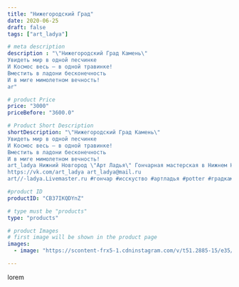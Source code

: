 ```yaml
---
title: "Нижегородский Град"
date: 2020-06-25
draft: false
tags: ["art_ladya"]

# meta description
description : "\"Нижегородский Град Камень\"
Увидеть мир в одной песчинке 
И Космос весь — в одной травинке! 
Вместить в ладони бесконечность 
И в миге мимолетном вечность!
ar"

# product Price
price: "3000"
priceBefore: "3600.0"

# Product Short Description
shortDescription: "\"Нижегородский Град Камень\"
Увидеть мир в одной песчинке 
И Космос весь — в одной травинке! 
Вместить в ладони бесконечность 
И в миге мимолетном вечность!
art_ladya Нижний Новгород \"Арт Ладья\" Гончарная мастерская в Нижнем Новгороде. Изготовление керамики и мастер//-классы по обучению. 
https://vk.com/art_ladya art_ladya@mail.ru 
art//-ladya.Livemaster.ru #гончар #исскуство #артладья #potter #градкамень #керамикаручнаяработа #гончарнаямастерская #волга #handmade #посудаизглины #керамика #гончарнаяпосуда #нижегородскийкремль #dishes #decor #ceramicar #nntoday #claygoods #кремль #earthenware #ceramic #design #artladya #лето #нижнийновгород #ceramicart #защита #авторскаякерамика"

#product ID
productID: "CB37IKQDYnZ"

# type must be "products"
type: "products"

# product Images
# first image will be shown in the product page
images:
  - image: "https://scontent-frx5-1.cdninstagram.com/v/t51.2885-15/e35/106094749_1283506391854596_663348546138638087_n.jpg?se=7&_nc_ht=scontent-frx5-1.cdninstagram.com&_nc_cat=100&_nc_ohc=05H-HBIQlWgAX_8q6Hl&edm=APU89FABAAAA&ccb=7-4&oh=9f74da48005ddfd1054f3ff9c3365b55&oe=612B0FA0&_nc_sid=86f79a&ig_cache_key=MjMzOTU5ODU3Njk0ODk3MTk5Mw%3D%3D.2-ccb7-4"

---
```

lorem
